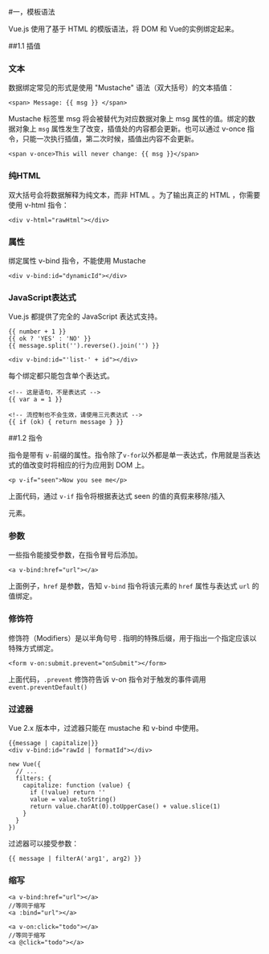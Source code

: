 #一，模板语法

Vue.js 使用了基于 HTML 的模版语法，将 DOM 和 Vue的实例绑定起来。

##1.1 插值
### 文本
数据绑定常见的形式是使用 "Mustache" 语法（双大括号）的文本插值：

    <span> Message: {{ msg }} </span>
   
Mustache 标签里 msg 将会被替代为对应数据对象上 msg 属性的值。绑定的数据对象上 `msg` 属性发生了改变，插值处的内容都会更新。也可以通过 v-once 指令，只能一次执行插值，第二次时候，插值出内容不会更新。

    <span v-once>This will never change: {{ msg }}</span>


### 纯HTML

双大括号会将数据解释为纯文本，而非 HTML 。为了输出真正的 HTML ，你需要使用 v-html 指令：

    <div v-html="rawHtml"></div>
    
### 属性

绑定属性 v-bind 指令，不能使用 Mustache

    <div v-bind:id="dynamicId"></div>

### JavaScript表达式

Vue.js 都提供了完全的 JavaScript 表达式支持。

    {{ number + 1 }}
    {{ ok ? 'YES' : 'NO' }}
    {{ message.split('').reverse().join('') }}
    
    <div v-bind:id="'list-' + id"></div>
    
每个绑定都只能包含单个表达式。

    <!-- 这是语句，不是表达式 -->
    {{ var a = 1 }}
    
    <!-- 流控制也不会生效，请使用三元表达式 -->
    {{ if (ok) { return message } }}
    
##1.2 指令

指令是带有 `v-`前缀的属性。指令除了`v-for`以外都是单一表达式，作用就是当表达式的值改变时将相应的行为应用到 DOM 上。

    <p v-if="seen">Now you see me</p>
    
上面代码，通过 `v-if` 指令将根据表达式 seen 的值的真假来移除/插入 <p> 元素。

### 参数

一些指令能接受参数，在指令冒号后添加。

    <a v-bind:href="url"></a>
    
上面例子，`href` 是参数，告知 `v-bind` 指令将该元素的 `href` 属性与表达式 `url` 的值绑定。

### 修饰符

修饰符（Modifiers）是以半角句号 . 指明的特殊后缀，用于指出一个指定应该以特殊方式绑定。
    
    <form v-on:submit.prevent="onSubmit"></form>
    
上面代码，`.prevent` 修饰符告诉 v-on 指令对于触发的事件调用 `event.preventDefault()`

### 过滤器

Vue 2.x 版本中，过滤器只能在 mustache 和 v-bind 中使用。
    
    {{message | capitalize|}}
    <div v-bind:id="rawId | formatId"></div>
    
    new Vue({
      // ...
      filters: {
        capitalize: function (value) {
          if (!value) return ''
          value = value.toString()
          return value.charAt(0).toUpperCase() + value.slice(1)
        }
      }
    })
    
过滤器可以接受参数：
   
    {{ message | filterA('arg1', arg2) }}
    
### 缩写

    <a v-bind:href="url"></a>
    //等同于缩写
    <a :bind="url"></a>
    
    <a v-on:click="todo"></a>
    //等同于缩写
    <a @click="todo"></a>
    
    